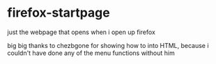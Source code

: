 # firefox-startpage
just the webpage that opens when i open up firefox

big big thanks to chezbgone for showing how to into HTML, because i couldn't have done any of the menu functions without him
